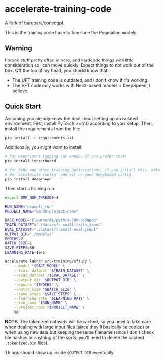 # accelerate-training-code

A fork of [harubaru/convogpt](https://github.com/harubaru/convogpt).

This is the training code I use to fine-tune the Pygmalion models.

## Warning

I break stuff pretty often in here, and hardcode things with little consideration so I can move quickly. Expect things to not work out of the box. Off the top of my head, you should know that:

- The UFT training code is outdated, and I don't know if it's working.
- The SFT code only works with NeoX-based models + DeepSpeed, I believe.

## Quick Start

Assuming you already know the deal about setting up an isolated environment. First, install PyTorch >= 2.0 according to your setup. Then, install the requirements from the file:

```bash
pip install -r requirements.txt
```

Additionally, you might want to install:

```bash
# for experiment logging (or wandb, if you prefer that)
pip install tensorboard

# for ZeRO and other training optimizations. if you install this, make sure to
# do `accelerate config` and set up your DeepSpeed config.
pip install deepspeed
```

Then start a training run:

```bash
export OMP_NUM_THREADS=4

RUN_NAME="example_run"
PROJECT_NAME="wandb-project-name"

BASE_MODEL="EleutherAI/pythia-70m-deduped"
TRAIN_DATASET="./data/sft-small-train.jsonl"
EVAL_DATASET="./data/sft-small-eval.jsonl"
OUTPUT_DIR="./models/"
EPOCHS=2
BATCH_SIZE=1
SAVE_STEPS=50
LEARNING_RATE=1e-5

accelerate launch src/training/sft.py \
    --model "$BASE_MODEL" \
    --train_dataset "$TRAIN_DATASET" \
    --eval_dataset "$EVAL_DATASET" \
    --output_dir "$OUTPUT_DIR" \
    --epochs "$EPOCHS" \
    --batch_size "$BATCH_SIZE" \
    --save_steps "$SAVE_STEPS" \
    --learning_rate "$LEARNING_RATE" \
    --run_name "$RUN_NAME" \
    --project_name "$PROJECT_NAME" \
    $@
```

**NOTE:** The tokenized datasets will be cached, so you need to take care when dealing with large input files (since they'll basically be copied) or when using new data but keeping the same filename (since I don't check file hashes or anything of the sorts, you'll need to delete the cached `.tokenized.bin` files).

Things should show up inside `$OUTPUT_DIR` eventually.
